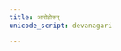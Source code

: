 ```yaml
---
title: आरोहोरुम्
unicode_script: devanagari

---
```


<div class="js_include" url="/vedAH_yajuH/taittirIyam/sUtram/ApastambaH/gRhyam/ekAgnikANDam/vivAhaH/Arohorum/"  newLevelForH1="2" includeTitle="true"> </div>  

